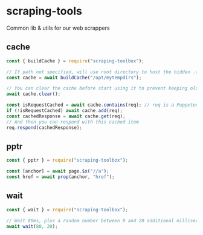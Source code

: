 # scraping-tools
Common lib &amp; utils for our web scrappers

## cache

```javascript
const { buildCache } = require("scraping-toolbox");

// If path not specified, will use root directory to host the hidden .tt-collie temp directory
const cache = await buildCache("/opt/mytempdirs");

// You can clear the cache before start using it to prevent keeping old content
await cache.clear();

const isRequestCached = await cache.contains(req); // req is a Puppeteer HTTPRequest object
if (!isRequestCached) await cache.add(req);
const cachedResponse = await cache.get(req);
// And then you can respond with this cached item
req.respond(cachedResponse);
```

## pptr

```javascript
const { pptr } = require("scraping-toolbox");

const [anchor] = await page.$x("//a");
const href = await prop(anchor, "href");
```

## wait

```javascript
const { wait } = require("scraping-toolbox");

// Wait 80ms, plus a random number between 0 and 20 additional milliseconds
await wait(80, 20); 
```
